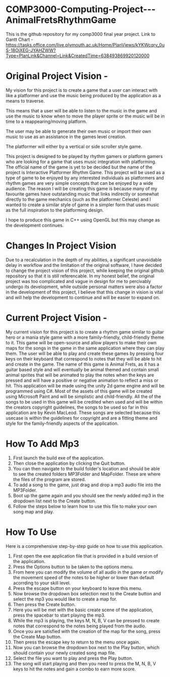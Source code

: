 # COMP3000-Computing-Project---AnimalFretsRhythmGame
This is the github repository for my comp3000 final year project.
Link to Gantt Chart - https://tasks.office.com/live.plymouth.ac.uk/Home/PlanViews/kYKWcqry_0uS-18OiXEG-JYAHZWW?Type=PlanLink&Channel=Link&CreatedTime=638493869920120000

# Original Project Vision - 
My vision for this project is to create a game that a user can interact with like a platformer and use the music being produced by the application as a means to traverse.

This means that a user will be able to listen to the music in the game and use the music to know when to move the player sprite or the music will be in time to a reappearing/moving platform. 

The user may be able to generate their own music or import their own music to use as an assistance in the games level creation.

The platformer will either by a vertical or side scroller style game.

This project is designed to be played by rhythm gamers or platform gamers who are looking for a game that uses music integration with platforming. The official name of the game is yet to be decided but the name of the project is Interactive Platformer Rhythm Game. This project will be used as a type of game to be enjoyed by any interested individuals as platformers and rhythm games are very simple concepts that can be enjoyed by a wide audience. The reason I will be creating this game is because many of my favourite games have outstanding music that links indirectly or somewhat directly to the game mechanics (such as the platformer Celeste) and I wanted to create a similar style of game in a simpler form that uses music as the full inspiration to the platforming design.

I hope to produce this game in C++ using OpenGL but this may change as the development continues.

# Changes In Project Vision
Due to a recalculation in the depth of my abilities, a significant unavoidable delay in workflow and the limitation of the original software, I have decided to change the project vision of this project, while keeping the original github repository so that it is still referencable. In my honest belief, the original project was too complicated and vague in design for me to percivably undergo its development, while outside personal matters were also a factor in the development of this project, I believe that this change in vision is vital and will help the development to continue and will be easier to expand on.

# Current Project Vision - 
My current vision for this project is to create a rhythm game similar to guitar hero or a mania style game with a more family-friendly, child-friendly theme to it. This game will be open-source and allow players to make their own maps for the songs in the game in the same application where they can play them. The user will be able to play and create these games by pressing four keys on their keyboard that correspond to notes that they will be able to hit and create in the game. The name of this game is Animal Frets, as it has a guitar based style and will eventually be animal themed and contain small animal sprites that will be animated to play the notes when the keys are pressed and will have a positive or negative animation to reflect a miss or hit. This application will be made using the unity 2d game engine and will be programmed using C#. Most of the assets of this game will be created using Microsoft Paint and will be simplistic and child-friendly. All the of the songs to be used in this game will be credited when used and will be within the creators copyright guidelines, the songs to be used so far in this application are by Kevin MacLeod. These songs are selected because this usecase is within the guidelines for copyright and are a fitting theme and style for the family-friendly aspects of the application. 

# How To Add Mp3
1. First launch the build exe of the application.
2. Then close the application by clicking the Quit button.
3. You can then navigate to the build folder's location and should be able to see the created folders MP3Folder and MapFolder. These are where the files of the program are stored.
4. To add a song to the game, just drag and drop a mp3 audio file into the MP3Folder.
5. Boot up the game again and you should see the newly added mp3 in the dropdown list next to the Create button.
6. Follow the steps below to learn how to use this file to make your own song map and play.

# How To Use 
Here is a comprehensive step-by-step guide on how to use this application.
1. First open the exe application file that is provided in a build version of the application. 
2. Press the Options button to be taken to the options menu.
3. From here you can modify the volume of all audio in the game or modify the movement speed of the notes to be higher or lower than default acorrding to your skill level.
4. Press the escape button on your keyboard to leave this menu.
5. Now browse the dropdown box selection next to the Create button and select the mp3 you would like to create a map for.
6. Then press the Create button.
7. Here you will be met with the basic create scene of the application, press the spacebar to start playing the mp3.
8. While the mp3 is playing, the keys M, N, B, V can be pressed to create notes that correspond to the notes being played from the audio.
9. Once you are satisfied with the creation of the map for the song, press the Create Map button.
10. Then press the escape key to return to the menu once again.
11. Now you can browse the dropdown box next to the Play button, which should contain your newly created song map file.
12. Select the file you want to play and press the Play button.
13. The song will start playing and then you need to press the M, N, B, V keys to hit the notes and gain a combo to earn more score.
